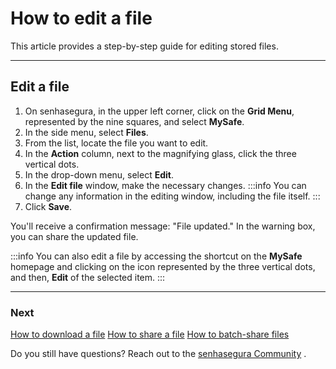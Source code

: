 # How to edit a file

This article provides a step-by-step guide for editing stored files.
***

## Edit a file

1. On senhasegura, in the upper left corner, click on the **Grid Menu**, represented by the nine squares, and select **MySafe**.
2. In the side menu, select **Files**. 
3. From the list, locate the file you want to edit.
4. In the **Action** column, next to the magnifying glass, click the three vertical dots.
5. In the drop-down menu, select **Edit**.
6. In the **Edit file** window, make the necessary changes.
    :::info
   You can change any information in the editing window, including the file itself.
    :::
7. Click **Save**.

You'll receive a confirmation message: "File updated." In the warning box, you can share the updated file.

:::info
You can also edit a file by accessing the shortcut on the **MySafe** homepage and clicking on the icon represented by the three vertical dots, and then, **Edit** of the selected item.
:::
***
### Next
[How to download a file](/v3-32/docs/mysafe-file-download)
[How to share a file](/v3-32/docs/mysafe-file-share)
[How to batch-share files](/v3-32/docs/mysafe-files-batch-share)

Do you still have questions? Reach out to the [senhasegura Community](https://community.senhasegura.io/) .